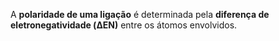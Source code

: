 
A **polaridade de uma ligação** é determinada pela **diferença de eletronegatividade (ΔEN)** entre os átomos envolvidos.